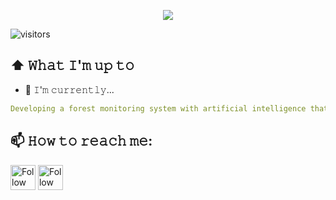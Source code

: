 <p align="center">
<img src="https://cdn.discordapp.com/attachments/1069432148186112081/1078629249474383902/d24007-253-20f3b1782f185f19992d-0.png">

</p>

![visitors](https://vbr.wocr.tk/badge?page_id=gustavosett)

## ⬆ 𝚆𝚑𝚊𝚝 𝙸'𝚖 𝚞𝚙 𝚝𝚘
- 🔨 𝙸'𝚖 𝚌𝚞𝚛𝚛𝚎𝚗𝚝𝚕𝚢...
```yaml
Developing a forest monitoring system with artificial intelligence that detects potential fires and triggers alarms.
```

## 📫 𝙷𝚘𝚠 𝚝𝚘 𝚛𝚎𝚊𝚌𝚑 𝚖𝚎:

[<img src="https://raw.githubusercontent.com/Raymo111/Raymo111/master/socials/linkedin.png" height="40em" align="center" alt="Follow Gustavo on LinkedIn" title="Follow Gustavo on LinkedIn"/>](https://www.linkedin.com/in/gustavo-carvalho-0250411a7/)
[<img src="https://raw.githubusercontent.com/Raymo111/Raymo111/master/socials/instagram.svg" height="40em" align="center" alt="Follow Gustavo on Instagram" title="Follow Gustavo on Instagram"/>](https://instagram.com/guh.rib)
